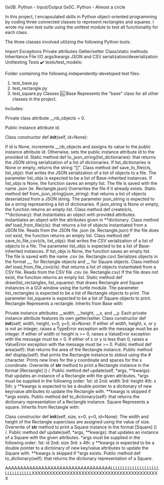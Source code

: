 0x0B. Python - Input/Output 0x0C. Python - Almost a circle

In this project, I encapsulated skills in Python object-oriented programming by coding three connected classes to represent rectangles and squares. I wrote my own test suite using the unittest module to test all functionality for each class.

The three classes involved utilizing the following Python tools:

Import
Exceptions
Private attributes
Getter/setter
Class/static methods
Inheritance
File I/O
args/kwargs
JSON and CSV serialization/deserialization
Unittesting
Tests ✔️
tests/test_models:

Folder containing the following independently-developed test files:
1. test_base.py
2. test_rectangle.py
3. test_square.py
Classes 🆑
Base
Represents the "base" class for all other classes in the project.

 Includes:

Private class attribute __nb_objects = 0.

Public instance attribute id.

Class constructor def __init__(self, id=None):

If id is None, increments __nb_objects and assigns its value to the public instance attribute id.
Otherwise, sets the public instance attribute id to the provided id.
Static method def to_json_string(list_dictionaries): that returns the JSON string serialization of a list of dictionaries.
If list_dictionaries is None or empty, returns the string "[]".
Class method def save_to_file(cls, list_objs): that writes the JSON serialization of a list of objects to a file.
The parameter list_objs is expected to be a list of Base-inherited instances.
If list_objs is None, the function saves an empty list.
The file is saved with the name <cls name>.json (ie. Rectangle.json)
Overwrites the file if it already exists.
Static method def from_json_string(json_string): that returns a list of objects deserialized from a JSON string.
The parameter json_string is expected to be a string representing a list of dictionaries.
If json_string is None or empty, the function returns an empty list.
Class method def create(cls, **dictionary): that instantiates an object with provided attributes.
Instantiates an object with the attributes given in **dictionary.
Class method def load_from_file(cls): that returns a list of objects instantiated from a JSON file.
Reads from the JSON file <cls name>.json (ie. Rectangle.json)
If the file does not exist, the function returns an empty list.
Class method def save_to_file_csv(cls, list_objs): that writes the CSV serialization of a list of objects to a file.
The parameter list_objs is expected to be a list of Base-inherited instances.
If list_objs is None, the function saves an empty list.
The file is saved with the name <cls name>.csv (ie. Rectangle.csv)
Serializes objects in the format <id>,<width>,<height>,<x>,<y> for Rectangle objects and <id>,<size>,<x>,<y> for Square objects.
Class method def load_from_file_csv(cls): that returns a list of objects instantiated from a CSV file.
Reads from the CSV file <cls name>.csv (ie. Rectangle.csv)
If the file does not exist, the function returns an empty list.
Static method def draw(list_rectangles, list_squares): that draws Rectangle and Square instances in a GUI window using the turtle module.
The parameter list_rectangles is expected to be a list of Rectangle objects to print.
The parameter list_squares is expected to be a list of Square objects to print.
Rectangle
Represents a rectangle. Inherits from Base with:

Private instance attributes __width, __height, __x, and __y.
Each private instance attribute features its own getter/setter.
Class constructor def __init__(self, width, height, x=0, y=0, id=None):
If either of width, height, x, or y is not an integer, raises a TypeError exception with the message <attribute> must be an integer.
If either of width or height is >= 0, raises a ValueError exception with the message <attribute> must be > 0.
If either of x or y is less than 0, raises a ValueError exception with the message <attribute> must be >= 0.
Public method def area(self): that returns the area of the Rectangle instance.
Public method def display(self): that prints the Rectangle instance to stdout using the # character.
Prints new lines for the y coordinate and spaces for the x coordinate.
Overwrite of __str__ method to print a Rectangle instance in the format [Rectangle] (<id>) <x>/<y>.
Public method def update(self, *args, **kwargs): that updates an instance of a Rectangle with the given attributes.
*args must be supplied in the following order:
1st: id
2nd: width
3rd: height
4th: x
5th: y
**kwargs is expected to be a double pointer to a dictionary of new key/value attributes to update the Rectangle with.
**kwargs is skipped if *args exists.
Public method def to_dictionary(self): that returns the dictionary representation of a Rectangle instance.
Square
Represents a square. Inherits from Rectangle with:

Class constructor def __init__(self, size, x=0, y=0, id=None):
The width and height of the Rectangle superclass are assigned using the value of size.
Overwrite of __str__ method to print a Square instance in the format [Square] (<id>) <x>/<y>.
Public method def update(self, *args, **kwargs): that updates an instance of a Square with the given attributes.
*args must be supplied in the following order:
1st: id
2nd: size
3rd: x
4th: y
**kwargs is expected to be a double pointer to a dictoinary of new key/value attributes to update the Square with.
**kwargs is skipped if *args exists.
Public method def to_dictionary(self): that returns the dictionary representation of a Square.





AAAAAAAAAAAAAAAAAAAAAAAAAAAAAAAAAAALLLLLLLLLLLLLLLLLLLLLLLLLLLLLLLXXXXXXXXXXXXXXXXXXXXXXXXXXXXXXXXXXXXXXXXXXXX

